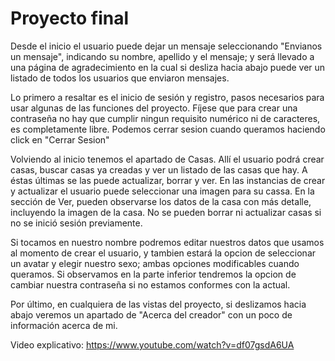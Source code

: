 # Proyecto final
Desde el inicio el usuario puede dejar un mensaje seleccionando "Envianos un mensaje", indicando su nombre, apellido y el mensaje; y será llevado a una página de agradecimiento en la cual si desliza hacia abajo puede ver un listado de todos los usuarios que enviaron mensajes.

Lo primero a resaltar es el inicio de sesión y registro, pasos necesarios para usar algunas de las funciones del proyecto. Fíjese que para crear una contraseña no hay que cumplir ningun requisito numérico ni de caracteres, es completamente libre. Podemos cerrar sesion cuando queramos haciendo click en "Cerrar Sesion"

Volviendo al inicio tenemos el apartado de Casas. Allí el usuario podrá crear casas, buscar casas ya creadas y ver un listado de las casas que hay. A éstas últimas se las puede actualizar, borrar y ver. En las instancias de crear y actualizar el usuario puede seleccionar una imagen para su cassa. En la sección de Ver, pueden observarse los datos de la casa con más detalle, incluyendo la imagen de la casa. No se pueden borrar ni actualizar casas si no se inició sesión previamente.

Si tocamos en nuestro nombre podremos editar nuestros datos que usamos al momento de crear el usuario, y tambien estará la opcion de seleccionar un avatar y elegir nuestro sexo; ambas opciones modificables cuando queramos. Si observamos en la parte inferior tendremos la opcion de cambiar nuestra contraseña si no estamos conformes con la actual.

Por último, en cualquiera de las vistas del proyecto, si deslizamos hacia abajo veremos un apartado de "Acerca del creador" con un poco de información acerca de mi.

Video explicativo: https://www.youtube.com/watch?v=df07gsdA6UA
